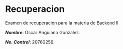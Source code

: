 # Recuperacion
Examen de recuperacion para la materia de Backend II

***Nombre***: Oscar Anguiano Gonzalez.

***No. Control***: 20760256.
